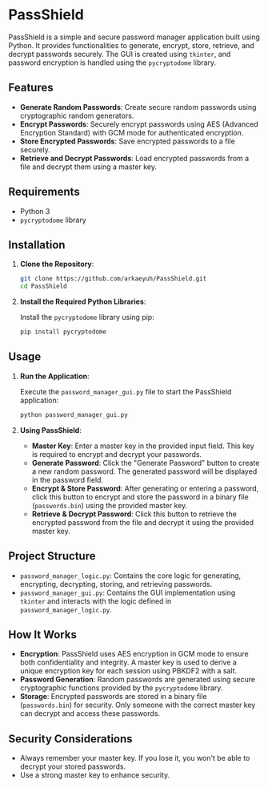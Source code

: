 # PassShield

PassShield is a simple and secure password manager application built using Python. It provides functionalities to generate, encrypt, store, retrieve, and decrypt passwords securely. The GUI is created using `tkinter`, and password encryption is handled using the `pycryptodome` library.

## Features

- **Generate Random Passwords**: Create secure random passwords using cryptographic random generators.
- **Encrypt Passwords**: Securely encrypt passwords using AES (Advanced Encryption Standard) with GCM mode for authenticated encryption.
- **Store Encrypted Passwords**: Save encrypted passwords to a file securely.
- **Retrieve and Decrypt Passwords**: Load encrypted passwords from a file and decrypt them using a master key.

## Requirements

- Python 3
- `pycryptodome` library

## Installation

1. **Clone the Repository**:

    ```bash
    git clone https://github.com/arkaeyuh/PassShield.git
    cd PassShield
    ```

2. **Install the Required Python Libraries**:

    Install the `pycryptodome` library using pip:

    ```bash
    pip install pycryptodome
    ```

## Usage

1. **Run the Application**:

    Execute the `password_manager_gui.py` file to start the PassShield application:

    ```bash
    python password_manager_gui.py
    ```

2. **Using PassShield**:

    - **Master Key**: Enter a master key in the provided input field. This key is required to encrypt and decrypt your passwords.
    - **Generate Password**: Click the "Generate Password" button to create a new random password. The generated password will be displayed in the password field.
    - **Encrypt & Store Password**: After generating or entering a password, click this button to encrypt and store the password in a binary file (`passwords.bin`) using the provided master key.
    - **Retrieve & Decrypt Password**: Click this button to retrieve the encrypted password from the file and decrypt it using the provided master key.

## Project Structure

- `password_manager_logic.py`: Contains the core logic for generating, encrypting, decrypting, storing, and retrieving passwords.
- `password_manager_gui.py`: Contains the GUI implementation using `tkinter` and interacts with the logic defined in `password_manager_logic.py`.

## How It Works

- **Encryption**: PassShield uses AES encryption in GCM mode to ensure both confidentiality and integrity. A master key is used to derive a unique encryption key for each session using PBKDF2 with a salt.
- **Password Generation**: Random passwords are generated using secure cryptographic functions provided by the `pycryptodome` library.
- **Storage**: Encrypted passwords are stored in a binary file (`passwords.bin`) for security. Only someone with the correct master key can decrypt and access these passwords.

## Security Considerations

- Always remember your master key. If you lose it, you won't be able to decrypt your stored passwords.
- Use a strong master key to enhance security.
